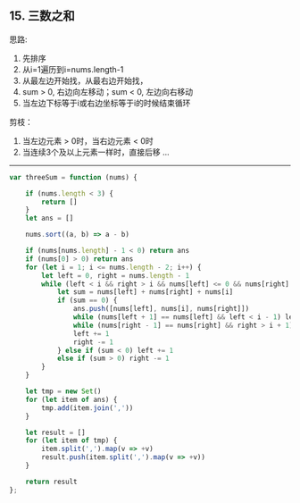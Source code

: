 ## 15. 三数之和

思路:

1. 先排序
2. 从i=1遍历到i=nums.length-1
3. 从最左边开始找，从最右边开始找，
4. sum > 0, 右边向左移动；sum < 0, 左边向右移动
5. 当左边下标等于i或右边坐标等于i的时候结束循环

剪枝：
1. 当左边元素 > 0时，当右边元素 < 0时
2. 当连续3个及以上元素一样时，直接后移
...

----

```javascript
var threeSum = function (nums) {

    if (nums.length < 3) {
        return []
    }
    let ans = []

    nums.sort((a, b) => a - b)

    if (nums[nums.length] - 1 < 0) return ans
    if (nums[0] > 0) return ans
    for (let i = 1; i <= nums.length - 2; i++) {
        let left = 0, right = nums.length - 1
        while (left < i && right > i && nums[left] <= 0 && nums[right] >= 0) {
            let sum = nums[left] + nums[right] + nums[i]
            if (sum == 0) {
                ans.push([nums[left], nums[i], nums[right]])
                while (nums[left + 1] == nums[left] && left < i - 1) left += 1
                while (nums[right - 1] == nums[right] && right > i + 1) right -= 1
                left += 1
                right -= 1
            } else if (sum < 0) left += 1
            else if (sum > 0) right -= 1
        }
    }

    let tmp = new Set()
    for (let item of ans) {
        tmp.add(item.join(','))
    }

    let result = []
    for (let item of tmp) {
        item.split(',').map(v => +v)
        result.push(item.split(',').map(v => +v))
    }

    return result
};
```
